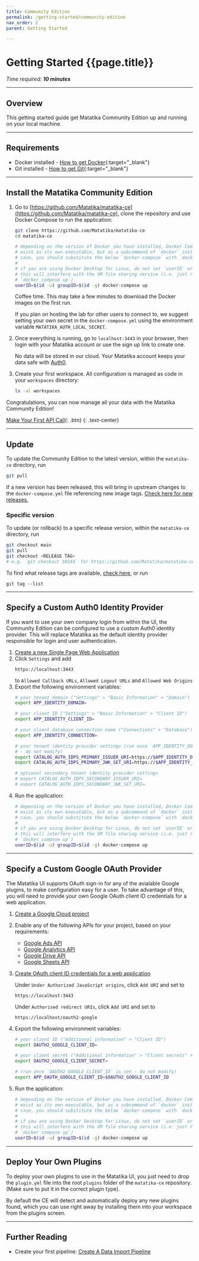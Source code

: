 ```yaml
---
title: Community Edition
permalink: /getting-started/community-edition
nav_order: 2
parent: Getting Started

---
```


# Getting Started {{page.title}}

*Time required: **10 minutes***

---

## Overview

This getting started guide get Matatika Community Edition up and running on your local machine.

---

## Requirements

- Docker installed - [How to get Docker](https://docs.docker.com/get-docker/){:target="_blank"}
- Git installed - [How to get Git](https://github.com/git-guides/install-git){:target="_blank"}

---

## Install the Matatika Community Edition

1. Go to [https://github.com/Matatika/matatika-ce](https://github.com/Matatika/matatika-ce), clone the repository and use Docker Compose to run the application:
    ```sh
    git clone https://github.com/Matatika/matatika-ce
    cd matatika-ce

    # depending on the version of Docker you have installed, Docker Compose may not
    # exist as its own executable, but as a subcommand of `docker` instead - in this
    # case, you should substitute the below `docker-compose` with `docker compose`
    #
    # if you are using Docker Desktop for Linux, do not set `userID` or `groupID` as
    # this will interfere with the VM file sharing service (i.e. just run
    # `docker compose up`)
    userID=$(id -u) groupID=$(id -g) docker-compose up
    ```

    Coffee time. This may take a few minutes to download the Docker images on the first run.

    If you plan on hosting the lab for other users to connect to, we suggest setting your own secret in the `docker-compose.yml` using the environment variable `MATATIKA_AUTH_LOCAL_SECRET`.

1. Once everything is running, go to `localhost:3443` in your browser, then login with your Matatika account or use the sign up link to create one.

    No data will be stored in our cloud. Your Matatika account keeps your data safe with [Auth0](https://auth0.com/).

1. Create your first workspace. All configuration is managed as code in your `workspaces` directory:

    ```sh
    ls -al workspaces
    ```

Congratulations, you can now manage all your data with the Matatika Community Edition!

[Make Your First API Call]({{site.baseurl}}/how-to-guides/use-the-matatika-api/making-your-first-api-call){: .btn}
{: .text-center}

---

## Update
To update the Community Edition to the latest version, within the `matatika-ce` directory, run

```sh
git pull
```

If a new version has been released, this will bring in upstream changes to the `docker-compose.yml` file referencing new image tags. [Check here for new releases.](https://github.com/Matatika/matatika-ce/releases)

### Specific version
To update (or rollback) to a specific release version, within the `matatika-ce` directory, run

```sh
git checkout main
git pull
git checkout <RELEASE TAG>
# e.g. `git checkout 10244` for https://github.com/Matatika/matatika-ce/releases/tag/10244
```

To find what release tags are available, [check here](https://github.com/Matatika/matatika-ce/tags), or run

```
git tag --list
```

---

## Specify a Custom Auth0 Identity Provider
If you want to use your own company login from within the UI, the Community Edition can be configured to use a custom Auth0 identity provider. This will replace Matatika as the default identity provider responsible for login and user authentication.

1. [Create a new Single Page Web Application](https://auth0.com/docs/get-started/auth0-overview/create-applications/single-page-web-apps)
1. Click `Settings` and add
    ```
    https://localhost:3443
    ```
    to `Allowed Callback URLs`, `Allowed Logout URLs` and `Allowed Web Origins`
1. Export the following environment variables:
    ```sh
    # your tenant domain ("Settings" > "Basic Information" > "Domain")
    export APP_IDENTITY_DOMAIN=

    # your client ID ("Settings" > "Basic Information" > "Client ID")
    export APP_IDENTITY_CLIENT_ID=

    # your client database connection name ("Connections" > "Database")
    export APP_IDENTITY_CONNECTION=

    # your tenant identity provider settings (run once `APP_IDENTITY_DOMAIN` is set
    # - do not modify)
    export CATALOG_AUTH_IDPS_PRIMARY_ISSUER_URI=https://$APP_IDENTITY_DOMAIN/
    export CATALOG_AUTH_IDPS_PRIMARY_JWK_SET_URI=https://$APP_IDENTITY_DOMAIN/.well-known/jwks.json

    # optional secondary tenant identity provider settings
    # export CATALOG_AUTH_IDPS_SECONDARY_ISSUER_URI=
    # export CATALOG_AUTH_IDPS_SECONDARY_JWK_SET_URI=
    ```
1. Run the application:
    ```sh
    # depending on the version of Docker you have installed, Docker Compose may not
    # exist as its own executable, but as a subcommand of `docker` instead - in this
    # case, you should substitute the below `docker-compose` with `docker compose`
    #
    # if you are using Docker Desktop for Linux, do not set `userID` or `groupID` as
    # this will interfere with the VM file sharing service (i.e. just run
    # `docker compose up`)
    userID=$(id -u) groupID=$(id -g) docker-compose up
    ```

---

## Specify a Custom Google OAuth Provider
The Matatika UI supports OAuth sign-in for any of the avialable Google plugins, to make configuration easy for a user. To take advantage of this, you will need to provide your own Google OAuth client ID credentials for a web application.

1. [Create a Google Cloud project](https://developers.google.com/workspace/guides/create-project)
1. Enable any of the following APIs for your project, based on your requirements: 
    - [Google Ads API](https://console.cloud.google.com/apis/library/googleads.googleapis.com)
    - [Google Analytics API](https://console.cloud.google.com/apis/library/analytics.googleapis.com)
    - [Google Drive API](https://console.cloud.google.com/apis/library/drive.googleapis.com)
    - [Google Sheets API](https://console.cloud.google.com/apis/library/sheets.googleapis.com)
1. [Create OAuth client ID credentials for a web application](https://developers.google.com/workspace/guides/create-credentials#oauth-client-id)
    
    Under `Under Authorized JavaScript origins`, click `Add URI` and set to
    ```
    https://localhost:3443
    ```

    Under `Authorised redirect URIs`, click `Add URI` and set to
    ```
    https://localhost/oauth2-google
    ```
1. Export the following environment variables:
    ```sh
    # your client ID ("Additional information" > "Client ID")
    export OAUTH2_GOOGLE_CLIENT_ID=

    # your client secret ("Additional information" > "Client secrets" > "Client secret")
    export OAUTH2_GOOGLE_CLIENT_SECRET=

    # (run once `OAUTH2_GOOGLE_CLIENT_ID` is set - do not modify)
    export APP_OAUTH_GOOGLE_CLIENT_ID=$OAUTH2_GOOGLE_CLIENT_ID
    ```
1. Run the application:
    ```sh
    # depending on the version of Docker you have installed, Docker Compose may not
    # exist as its own executable, but as a subcommand of `docker` instead - in this
    # case, you should substitute the below `docker-compose` with `docker compose`
    #
    # if you are using Docker Desktop for Linux, do not set `userID` or `groupID` as
    # this will interfere with the VM file sharing service (i.e. just run
    # `docker compose up`)
    userID=$(id -u) groupID=$(id -g) docker-compose up
    ```

---

## Deploy Your Own Plugins
To deploy your own plugins to use in the Matatika UI, you just need to drop the `plugin.yml` file into the root `plugins` folder of the `matatika-ce` repository. (Make sure to put it in the correct plugin type).

By default the CE will detect and automatically deploy any new plugins found, which you can use right away by installing them into your workspace from the plugins screen.

---

## Further Reading

- Create your first pipeline: [Create A Data Import Pipeline]({{site.baseurl}}/how-to-guides/import-data/create-a-data-import-pipeline)
